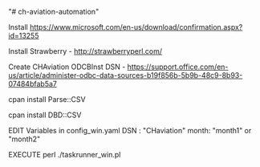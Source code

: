 "# ch-aviation-automation" 

Install https://www.microsoft.com/en-us/download/confirmation.aspx?id=13255

Install Strawberry - http://strawberryperl.com/

Create CHAviation ODCBInst DSN - https://support.office.com/en-us/article/administer-odbc-data-sources-b19f856b-5b9b-48c9-8b93-07484bfab5a7

cpan install Parse::CSV

cpan install DBD::CSV


EDIT 
Variables in config_win.yaml
DSN : "CHaviation"
month: "month1" or "month2"

EXECUTE
perl ./taskrunner_win.pl

